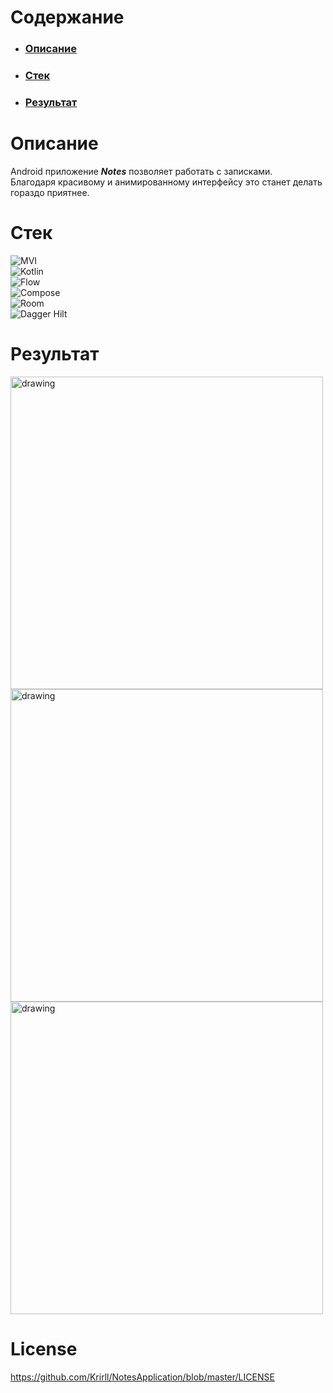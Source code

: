 # Содержание

* ### [Описание](https://github.com/Krirll/NotesApplication/edit/master/README.md#описание-1)
* ### [Стек](https://github.com/Krirll/NotesApplication/edit/master/README.md#стек-1)
* ### [Результат](https://github.com/Krirll/NotesApplication/edit/master/README.md#результат-1)

# Описание
Android приложение ***Notes*** позволяет работать с записками.\
Благодаря красивому и анимированному интерфейсу это станет делать гораздо приятнее.

# Стек
![MVI](https://img.shields.io/badge/-MVI-5A8AD6?style=for-the-badge&logo=)\
![Kotlin](https://img.shields.io/badge/-Kotlin-orange?style=for-the-badge&logo=Kotlin)\
![Flow](https://img.shields.io/badge/-Flow-orange?style=for-the-badge&logo=kotlin)\
![Compose](https://img.shields.io/badge/-jetpack_compose-56D86C?style=for-the-badge&logo=jetpackcompose)\
![Room](https://img.shields.io/badge/-Room-57AFD5?style=for-the-badge&logo=sqlite)\
![Dagger Hilt](https://img.shields.io/badge/-Dagger_Hilt-6F5CD6?style=for-the-badge&logo=android)


# Результат
<img src="https://github.com/Krirll/NotesApplication/blob/master/readme-images/Screenshot_20230531_223058.png" alt="drawing" width="500"/>
<img src="https://github.com/Krirll/NotesApplication/blob/master/readme-images/Screenshot_20230531_223058.png" alt="drawing" width="500"/>
<img src="https://github.com/Krirll/NotesApplication/blob/master/readme-images/Screenshot_20230531_223317.png" alt="drawing" width="500"/>

# License
https://github.com/Krirll/NotesApplication/blob/master/LICENSE
